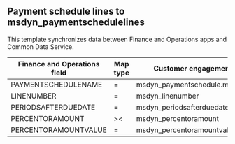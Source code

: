## Payment schedule lines to msdyn_paymentschedulelines

This template synchronizes data between Finance and Operations apps and Common Data Service.

Finance and Operations field | Map type | Customer engagement field | Default value
---|---|---|---
PAYMENTSCHEDULENAME | = | msdyn_paymentschedule.msdyn_name | 
LINENUMBER | = | msdyn_linenumber | 
PERIODSAFTERDUEDATE | = | msdyn_periodsafterduedate | 
PERCENTORAMOUNT | >< | msdyn_percentoramount | 
PERCENTORAMOUNTVALUE | = | msdyn_percentoramountvalue | 
